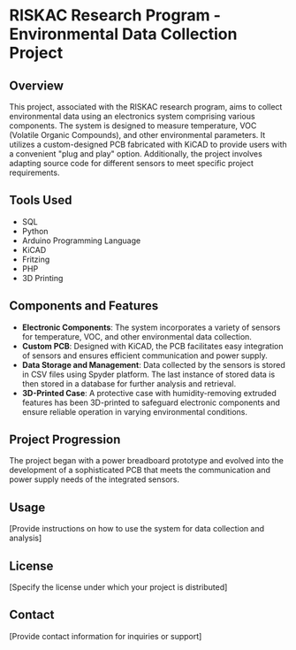# RISKAC Research Program - Environmental Data Collection Project

## Overview

This project, associated with the RISKAC research program, aims to collect environmental data using an electronics system comprising various components. The system is designed to measure temperature, VOC (Volatile Organic Compounds), and other environmental parameters. It utilizes a custom-designed PCB fabricated with KiCAD to provide users with a convenient "plug and play" option. Additionally, the project involves adapting source code for different sensors to meet specific project requirements.

## Tools Used

- SQL
- Python
- Arduino Programming Language
- KiCAD
- Fritzing
- PHP
- 3D Printing

## Components and Features

- **Electronic Components**: The system incorporates a variety of sensors for temperature, VOC, and other environmental data collection.
- **Custom PCB**: Designed with KiCAD, the PCB facilitates easy integration of sensors and ensures efficient communication and power supply.
- **Data Storage and Management**: Data collected by the sensors is stored in CSV files using Spyder platform. The last instance of stored data is then stored in a database for further analysis and retrieval.
- **3D-Printed Case**: A protective case with humidity-removing extruded features has been 3D-printed to safeguard electronic components and ensure reliable operation in varying environmental conditions.

## Project Progression

The project began with a power breadboard prototype and evolved into the development of a sophisticated PCB that meets the communication and power supply needs of the integrated sensors. 

## Usage

[Provide instructions on how to use the system for data collection and analysis]

## License

[Specify the license under which your project is distributed]

## Contact

[Provide contact information for inquiries or support]
